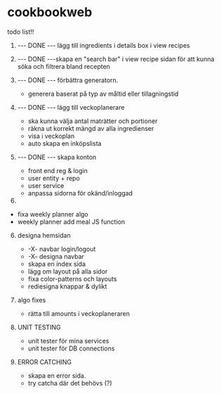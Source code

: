 # cookbookweb

todo list!!

1. --- DONE --- lägg till ingredients i details box i view recipes 
2. --- DONE ---skapa en "search bar" i view recipe sidan för att kunna söka och filtrera bland recepten
3. --- DONE --- förbättra generatorn.
   - generera baserat på typ av måltid eller tillagningstid

4. --- DONE --- lägg till veckoplanerare
   - ska kunna välja antal maträtter och portioner
   - räkna ut korrekt mängd av alla ingredienser
   - visa i veckoplan
   - auto skapa en inköpslista

5. --- DONE --- skapa konton
   - front end reg & login
   - user entity + repo
   - user service 
   - anpassa sidorna för okänd/inloggad

51. 
   - fixa weekly planner algo
   - weekly planner add meal JS function

6. designa hemsidan
   - -X- navbar login/logout 
   - -X- designa navbar 
   - skapa en index sida
   - lägg om layout på alla sidor
   - fixa color-patterns och layouts
   - rediesigna knappar & dylikt

7. algo fixes
   - rätta till amounts i veckoplaneraren

8. UNIT TESTING
   - unit tester för mina services
   - unit tester för DB connections

9. ERROR CATCHING
   - skapa en error sida. 
   - try catcha där det behövs (?)


